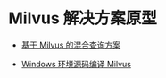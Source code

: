 # Milvus 解决方案原型
- [基于 Milvus 的混合查询方案](hybrid_search/readme.md)

- [Windows 环境源码编译 Milvus](./Milvus_with_Windows.md)

